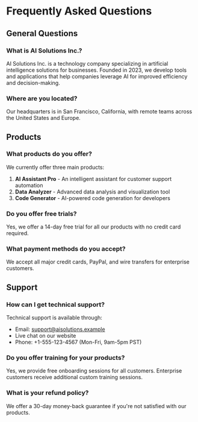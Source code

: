 # Frequently Asked Questions

## General Questions

### What is AI Solutions Inc.?
AI Solutions Inc. is a technology company specializing in artificial intelligence solutions for businesses. Founded in 2023, we develop tools and applications that help companies leverage AI for improved efficiency and decision-making.

### Where are you located?
Our headquarters is in San Francisco, California, with remote teams across the United States and Europe.

## Products

### What products do you offer?
We currently offer three main products:

1. **AI Assistant Pro** - An intelligent assistant for customer support automation
2. **Data Analyzer** - Advanced data analysis and visualization tool
3. **Code Generator** - AI-powered code generation for developers

### Do you offer free trials?
Yes, we offer a 14-day free trial for all our products with no credit card required.

### What payment methods do you accept?
We accept all major credit cards, PayPal, and wire transfers for enterprise customers.

## Support

### How can I get technical support?
Technical support is available through:
- Email: support@aisolutions.example
- Live chat on our website
- Phone: +1-555-123-4567 (Mon-Fri, 9am-5pm PST)

### Do you offer training for your products?
Yes, we provide free onboarding sessions for all customers. Enterprise customers receive additional custom training sessions.

### What is your refund policy?
We offer a 30-day money-back guarantee if you're not satisfied with our products. 